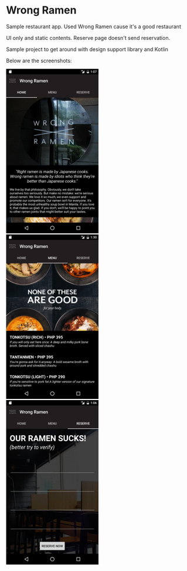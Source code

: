 # Wrong Ramen
Sample restaurant app. Used Wrong Ramen cause it's a good restaurant

UI only and static contents. Reserve page doesn't send reservation.

Sample project to get around with design support library and Kotlin


Below are the screenshots:

<img src="https://github.com/gumil/gumil.github.io/raw/master/images/wrong_ramen/home.png" width=50% height=50%>
<img src="https://github.com/gumil/gumil.github.io/raw/master/images/wrong_ramen/menu.png" width=50% height=50%>
<img src="https://github.com/gumil/gumil.github.io/raw/master/images/wrong_ramen/reserve.png" width=50% height=50%>
